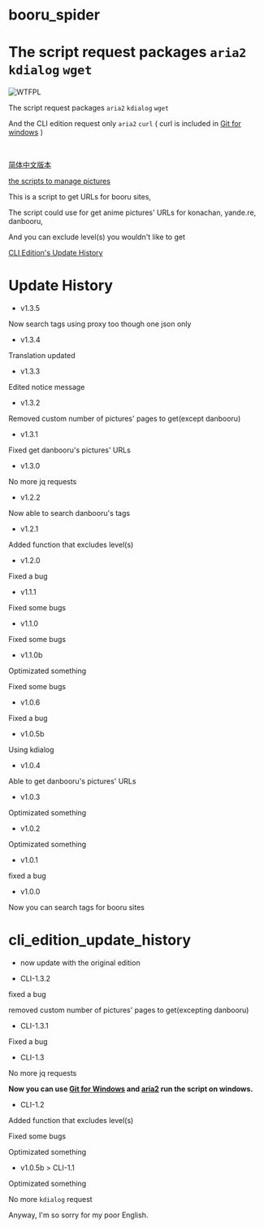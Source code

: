 # booru_spider
The script request packages `aria2` `kdialog` ``wget``
=======
![WTFPL](http://www.wtfpl.net/wp-content/uploads/2012/12/wtfpl-badge-1.png)

The script request packages `aria2` `kdialog` `wget`

And the CLI edition request only `aria2` `curl` ( curl is included in [Git for windows](https://git-scm.com/download/win) )

<br>

[简体中文版本](https://github.com/poly000/booru_spider/tree/zh_CN.ver)

[the scripts to manage pictures](https://github.com/poly000/booru_spider/wiki/Some-scripts)

This is a script to get URLs for booru sites,

The script could use for get anime pictures' URLs for konachan, yande.re, danbooru,

And you can exclude level(s) you wouldn't like to get

[CLI Edition's Update History](#cli_edition_update_history)

# Update History

* v1.3.5

 Now search tags using proxy too though one json only

* v1.3.4

 Translation updated

* v1.3.3

 Edited notice message

* v1.3.2

 Removed custom number of pictures' pages to get(except danbooru)

* v1.3.1

 Fixed get danbooru's pictures' URLs

* v1.3.0

 No more jq requests

* v1.2.2

 Now able to search danbooru's tags

* v1.2.1

 Added function that excludes level(s)

* v1.2.0

 Fixed a bug

* v1.1.1

 Fixed some bugs

* v1.1.0

 Fixed some bugs

* v1.1.0b

 Optimizated something

 Fixed some bugs

* v1.0.6

 Fixed a bug

* v1.0.5b

 Using kdialog

* v1.0.4

 Able to get danbooru's pictures' URLs

* v1.0.3

 Optimizated something

* v1.0.2

 Optimizated something

* v1.0.1

 fixed a bug

* v1.0.0

 Now you can search tags for booru sites

# cli_edition_update_history

* now update with the original edition

* CLI-1.3.2

 fixed a bug

 removed custom number of pictures' pages to get(excepting danbooru)

* CLI-1.3.1

 Fixed a bug

* CLI-1.3

 No more jq requests

 <b>Now you can use [Git for Windows](https://git-scm.com/download/win) and [aria2](https://github.com/aria2/aria2/releases) run the script on windows.</b>

* CLI-1.2

 Added function that excludes level(s)

 Fixed some bugs

 Optimizated something

* v1.0.5b > CLI-1.1

 Optimizated something

 No more `kdialog` request


Anyway, I'm so sorry for my poor English.
